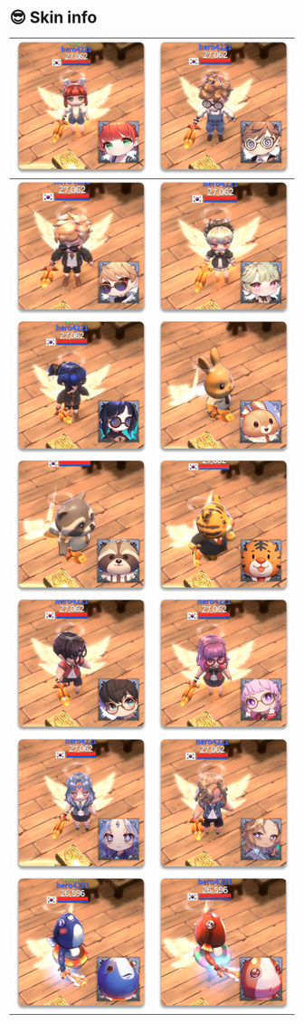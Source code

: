 # 😎 Skin info



| <img src="../../.gitbook/assets/S_Elena_BlueJean_web.png" alt="" data-size="original"> | ![](../../.gitbook/assets/S_Aristo_BlueJean_web.png)  |
| -------------------------------------------------------------------------------------- | ----------------------------------------------------- |
| ![](../../.gitbook/assets/S_Iskandar_NobleHoody_web.png)                               | ![](../../.gitbook/assets/S_Aruru_NobleDress_web.png) |
| ![](../../.gitbook/assets/S_Tiamat_NobleHoody_web.png)                                 | ![](../../.gitbook/assets/S_Rabbit_web.png)           |
| ![](../../.gitbook/assets/S_Racoon_web.png)                                            | ![](../../.gitbook/assets/S_Tiger_web.png)            |
| ![](../../.gitbook/assets/S_Tammuz_SchoolRed_web.png)                                  | ![](../../.gitbook/assets/S_Ishtar_SchoolRed_web.png) |
| ![](../../.gitbook/assets/S_Nanna_SchoolBlue_web.png)                                  | ![](../../.gitbook/assets/S_Indra_SchoolBlue_web.png) |
| ![](../../.gitbook/assets/FishBlue_web.png)                                            | ![](../../.gitbook/assets/FishRed_web.png)            |

